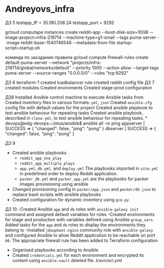 # Andreyovs_infra
ДЗ 5
testapp_IP = 35.190.208.24
testapp_port = 9292

gcloud computape instances create reddit-app --boot-disk-size=10GB --image-project=infra-219714 --machine-type=g1-small --tags puma-server --image reddit-base-1540746548 --metadata-from-file startup-script=startup.sh

команда по заозданию правила gcloud compute firewall-rules create default-puma-server --network "projects/infra-219714/global/networks/default" --priority 1000 --action allow --target-tags  puma-server --source-ranges "0.0.0.0/0" --rules "tcp:9292"

ДЗ 6 terraform-1
created loadbalancer rule
created reddit config file
ДЗ 7
created modules 
Created enviroments
Created stage-prod configuration

ДЗ8
Installed Ansible control machine to execute Ansible tasks from
Created inventory files in various formats:  `yml`, `json`
Created `ansible.cfg` config file with default values for the project
Created ansible playbook to test ansible behaviour for repeating tasks
Created ansible playbook, described in `clone.yml`, to test ansible behaviour for repeating tasks. 
*
devops@edg-devops:~/otus/ansible$ ansible all -m ping
appserver | SUCCESS => {
    "changed": false, 
    "ping": "pong"
}
dbserver | SUCCESS => {
    "changed": false, 
    "ping": "pong"
}

ДЗ 9

- Created ansible playbooks
  - `reddit_app_one_play` 
  - `reddit_app_multiple_plays`
  - `app.yml`, `db.yml`, and `deploy.yml`  The playbooks imported in `site.yml` in predefined order to deploy Reddit application.
  - `packer_db.yml` and `packer_app.yml` are the playbooks for packer images provisioning using ansible
- Changed provisioning config in `packer/app.json` and `packer/db.json` to replace bash scripts with ansible playbooks
- Created configuration for dynamic inventory using `gce.py`

ДЗ 10
-Created Ansible `app` and `db` roles with `ansible-galaxy init` command and assigned default variables for roles
-Created environments for stage and production with variables defined using Ansible `group_vars`. Added tasks for the `app` and `db` roles to display the environments they belong to
-Installed `jdauphant.nginx` community role with `ansible-galaxy` and configured Ansible to allow Reddit application to be reachable on port `80`. The appropriate firewall rule has been added to Terraform configuration
- Organised playbooks according to Ansible 
- Created `credentials.yml` for each environment and encrypted its content using `ansible-vault`
deleted file .traviceci.yml
